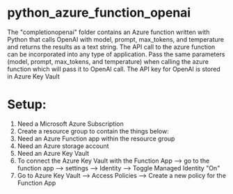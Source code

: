 # python_azure_function_openai

The "completionopenai" folder contains an Azure function written with Python that calls OpenAI with model, prompt, max_tokens, and temperature and returns the results as a text string. 
The API call to the azure function can be incorporated into any type of application. Pass the same parameters (model, prompt, max_tokens, and temperature)
when calling the azure function which will pass it to OpenAI call. The API key for OpenAI is stored in Azure Key Vault

# Setup:
1) Need a Microsoft Azure Subscription
2) Create a resource group to contain the things below:
3) Need an Azure Function app within the resource group
4) Need an Azure storage account 
5) Need an Azure Key Vault
6) To connect the Azure Key Vault with the Function App --> go to the function app --> settings --> Identity --> Toggle Managed Identity "On"
7) Go to Azure Key Vault --> Access Policies --> Create a new policy for the Function App
